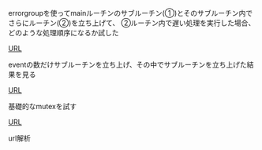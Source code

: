 errorgroupを使ってmainルーチンのサブルーチン(①)とそのサブルーチン内でさらにルーチン(②)を立ち上げて、
②ルーチン内で遅い処理を実行した場合、どのような処理順序になるか試した

[URL](https://go.dev/play/p/nL03N2xR0UG)


eventの数だけサブルーチンを立ち上げ、その中でサブルーチンを立ち上げた結果を見る

[URL](https://go.dev/play/p/d3C8j274zEt)

基礎的なmutexを試す

[URL](https://go.dev/play/p/sAX-4sYoC7U)


url解析
